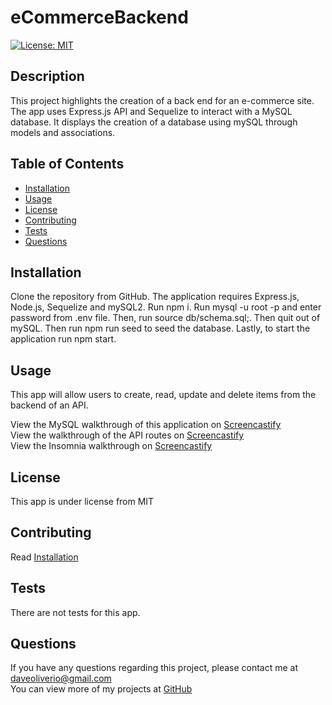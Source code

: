 # eCommerceBackend
[![License: MIT](https://img.shields.io/badge/License-MIT-blue.svg)](https://opensource.org/licenses/MIT)

## Description
This project highlights the creation of a back end for an e-commerce site. The app uses Express.js API and Sequelize to interact with a MySQL database. It displays the creation of a database using mySQL through models and associations. 
## Table of Contents

- [Installation](#Installation) 
- [Usage](#Usage) 
- [License](#License) 
- [Contributing](#Contributing) 
- [Tests](#Tests) 
- [Questions](#Questions) 

## Installation
Clone the repository from GitHub. The application requires Express.js, Node.js, Sequelize and mySQL2. Run npm i. Run mysql -u root -p and enter password from .env file. Then, run source db/schema.sql;. Then quit out of mySQL. Then run npm run seed to seed the database. Lastly, to start the application run npm start.

## Usage
This app will allow users to create, read, update and delete items from the backend of an API. <br>

View the MySQL walkthrough of this application on [Screencastify](https://watch.screencastify.com/v/gIbLvKQvs2aMZJOCpsww)<br>
View the walkthrough of the API routes on [Screencastify](https://watch.screencastify.com/v/8c4MR3LKMcTAKRx3bcb3)<br>
View the Insomnia walkthrough on [Screencastify](https://watch.screencastify.com/v/qyyZWvSUfbmgDyVe8EpR)<br>


## License
This app is under license from MIT

## Contributing
Read [Installation](#Installation)

## Tests
There are not tests for this app.

## Questions
If you have any questions regarding this project, please contact me at [daveoliverio@gmail.com](mailto:daveoliverio@gmail.com) <br>
You can view more of my projects at [GitHub](http://github.com/davezer)